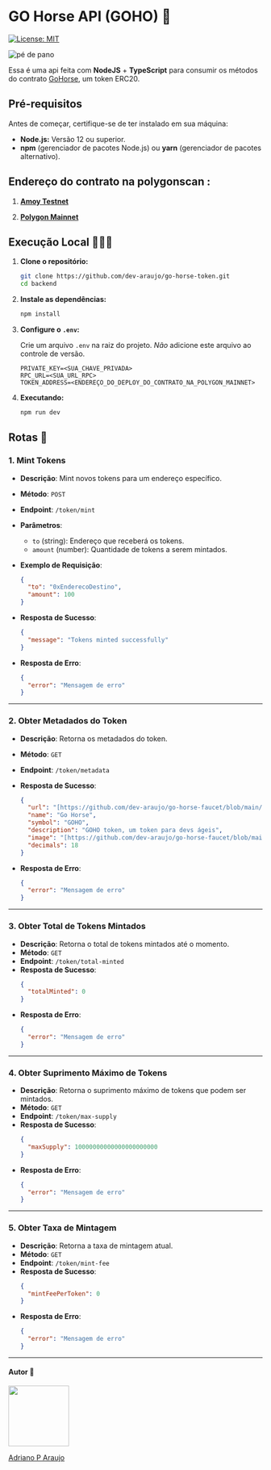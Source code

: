 # GO Horse API (GOHO) 🐴

[![License: MIT](https://img.shields.io/badge/License-MIT-5965E0.svg?labelColor=121214&style=for-the-badge)](https://opensource.org/licenses/MIT)

![pé de pano](../assets/gohorse-pe-de-pano.jpg)

Essa é uma api feita com **NodeJS** + **TypeScript** para consumir os métodos do contrato [GoHorse](../smart-contracts/), um token ERC20.

## Pré-requisitos

Antes de começar, certifique-se de ter instalado em sua máquina:

- **Node.js:** Versão 12 ou superior.
- **npm** (gerenciador de pacotes Node.js) ou **yarn** (gerenciador de pacotes alternativo).

## Endereço do contrato na polygonscan :

1. **[Amoy Testnet](https://amoy.polygonscan.com/address/0x674ef763774479234F77b424D015Fc105397f7Ff)**

2. **[Polygon Mainnet](https://polygonscan.com/address/0x7B7758077e51Bc1Be499eF9180f82E16019065cD)**

## Execução Local 👨🏼‍💻

1.  **Clone o repositório:**

    ```bash
    git clone https://github.com/dev-araujo/go-horse-token.git
    cd backend
    ```

2.  **Instale as dependências:**

    ```bash
    npm install
    ```

3.  **Configure o `.env`:**

    Crie um arquivo `.env` na raiz do projeto. _Não_ adicione este arquivo ao controle de versão.

    ```env
    PRIVATE_KEY=<SUA_CHAVE_PRIVADA>
    RPC_URL=<SUA_URL_RPC>
    TOKEN_ADDRESS=<ENDEREÇO_DO_DEPLOY_DO_CONTRATO_NA_POLYGON_MAINNET>
    ```

4.  **Executando:**

    ```bash
    npm run dev
    ```

## Rotas 🎯

### 1. **Mint Tokens**

- **Descrição**: Mint novos tokens para um endereço específico.
- **Método**: `POST`
- **Endpoint**: `/token/mint`
- **Parâmetros**:
  - `to` (string): Endereço que receberá os tokens.
  - `amount` (number): Quantidade de tokens a serem mintados.
- **Exemplo de Requisição**:

  ```json
  {
    "to": "0xEnderecoDestino",
    "amount": 100
  }
  ```

- **Resposta de Sucesso**:
  ```json
  {
    "message": "Tokens minted successfully"
  }
  ```
- **Resposta de Erro**:
  ```json
  {
    "error": "Mensagem de erro"
  }
  ```

---

### 2. **Obter Metadados do Token**

- **Descrição**: Retorna os metadados do token.
- **Método**: `GET`
- **Endpoint**: `/token/metadata`

- **Resposta de Sucesso**:
  ```json
  {
    "url": "[https://github.com/dev-araujo/go-horse-faucet/blob/main/smart-contracts/metadata/gohorse-token-image.jpg?raw=true](https://github.com/dev-araujo/go-horse-faucet/blob/main/smart-contracts/metadata/gohorse-token-image.jpg?raw=true)",
    "name": "Go Horse",
    "symbol": "GOHO",
    "description": "GOHO token, um token para devs ágeis",
    "image": "[https://github.com/dev-araujo/go-horse-faucet/blob/main/smart-contracts/metadata/gohorse-token-image.jpg?raw=true](https://github.com/dev-araujo/go-horse-faucet/blob/main/smart-contracts/metadata/gohorse-token-image.jpg?raw=true)",
    "decimals": 18
  }
  ```
- **Resposta de Erro**:
  ```json
  {
    "error": "Mensagem de erro"
  }
  ```

---

### 3. **Obter Total de Tokens Mintados**

- **Descrição**: Retorna o total de tokens mintados até o momento.
- **Método**: `GET`
- **Endpoint**: `/token/total-minted`
- **Resposta de Sucesso**:
  ```json
  {
    "totalMinted": 0
  }
  ```
- **Resposta de Erro**:
  ```json
  {
    "error": "Mensagem de erro"
  }
  ```

---

### 4. **Obter Suprimento Máximo de Tokens**

- **Descrição**: Retorna o suprimento máximo de tokens que podem ser mintados.
- **Método**: `GET`
- **Endpoint**: `/token/max-supply`
- **Resposta de Sucesso**:
  ```json
  {
    "maxSupply": 10000000000000000000000
  }
  ```
- **Resposta de Erro**:
  ```json
  {
    "error": "Mensagem de erro"
  }
  ```

---

### 5. **Obter Taxa de Mintagem**

- **Descrição**: Retorna a taxa de mintagem atual.
- **Método**: `GET`
- **Endpoint**: `/token/mint-fee`
- **Resposta de Sucesso**:
  ```json
  {
    "mintFeePerToken": 0
  }
  ```
- **Resposta de Erro**:
  ```json
  {
    "error": "Mensagem de erro"
  }
  ```

---

#### Autor 👷

<img src="https://media.licdn.com/dms/image/v2/D4D03AQFdtLzMPGq-iA/profile-displayphoto-shrink_200_200/B4DZXYBptVG8AY-/0/1743086067092?e=1749081600&v=beta&t=f3BTl84h34Tyak_VLwTjwH1ckx1jM_SrC7mGewpzMA4" width=120 />

[Adriano P Araujo](https://www.linkedin.com/in/araujocode/)
